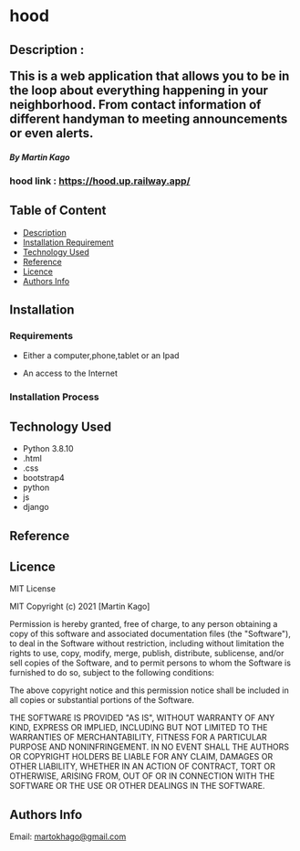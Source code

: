 # hood

## Description : <p>This is a web application that allows you to be in the loop about everything happening in your neighborhood. From contact information of different handyman to meeting announcements or even alerts.</p>
##### By Martin Kago

### hood link : https://hood.up.railway.app/
## Table of Content

- [Description](#description)
- [Installation Requirement](#Installation)
- [Technology Used](#technology-used)
- [Reference](#reference)
- [Licence](#licence)
- [Authors Info](#author-Info)



## Installation

### Requirements

- Either a computer,phone,tablet or an Ipad

- An access to the Internet

### Installation Process

## Technology Used

- Python 3.8.10
- .html
- .css
- bootstrap4
- python
- js
- django

## Reference

## Licence

MIT License

MIT Copyright (c) 2021 [Martin Kago]

Permission is hereby granted, free of charge, to any person obtaining
a copy of this software and associated documentation files (the "Software"),
to deal in the Software without restriction, including without limitation the rights to use,
copy, modify, merge, publish, distribute, sublicense, and/or sell copies of
the Software, and to permit persons to whom the Software is furnished to do so,
subject to the following conditions:

The above copyright notice and this permission notice shall be included in all copies or substantial portions of the Software.

THE SOFTWARE IS PROVIDED "AS IS", WITHOUT WARRANTY OF ANY KIND, EXPRESS OR
IMPLIED, INCLUDING BUT NOT LIMITED TO THE WARRANTIES OF MERCHANTABILITY,
FITNESS FOR A PARTICULAR PURPOSE AND NONINFRINGEMENT. IN NO EVENT SHALL THE
AUTHORS OR COPYRIGHT HOLDERS BE LIABLE FOR ANY CLAIM, DAMAGES OR OTHER
LIABILITY, WHETHER IN AN ACTION OF CONTRACT, TORT OR OTHERWISE, ARISING FROM,
OUT OF OR IN CONNECTION WITH THE SOFTWARE OR THE USE OR OTHER DEALINGS IN THE
SOFTWARE.

## Authors Info

Email: martokhago@gmail.com
